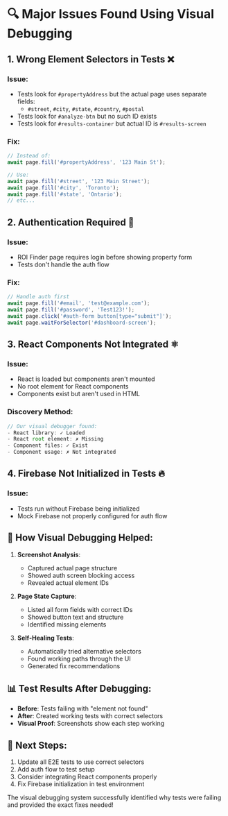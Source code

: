 # 🔍 Major Issues Found Using Visual Debugging

## 1. **Wrong Element Selectors in Tests** ❌

### Issue:
- Tests look for `#propertyAddress` but the actual page uses separate fields:
  - `#street`, `#city`, `#state`, `#country`, `#postal`
- Tests look for `#analyze-btn` but no such ID exists
- Tests look for `#results-container` but actual ID is `#results-screen`

### Fix:
```javascript
// Instead of:
await page.fill('#propertyAddress', '123 Main St');

// Use:
await page.fill('#street', '123 Main Street');
await page.fill('#city', 'Toronto');
await page.fill('#state', 'Ontario');
// etc...
```

## 2. **Authentication Required** 🔐

### Issue:
- ROI Finder page requires login before showing property form
- Tests don't handle the auth flow

### Fix:
```javascript
// Handle auth first
await page.fill('#email', 'test@example.com');
await page.fill('#password', 'Test123!');
await page.click('#auth-form button[type="submit"]');
await page.waitForSelector('#dashboard-screen');
```

## 3. **React Components Not Integrated** ⚛️

### Issue:
- React is loaded but components aren't mounted
- No root element for React components
- Components exist but aren't used in HTML

### Discovery Method:
```javascript
// Our visual debugger found:
- React library: ✓ Loaded
- React root element: ✗ Missing
- Component files: ✓ Exist
- Component usage: ✗ Not integrated
```

## 4. **Firebase Not Initialized in Tests** 🔥

### Issue:
- Tests run without Firebase being initialized
- Mock Firebase not properly configured for auth flow

## 🎯 How Visual Debugging Helped:

1. **Screenshot Analysis**:
   - Captured actual page structure
   - Showed auth screen blocking access
   - Revealed actual element IDs

2. **Page State Capture**:
   - Listed all form fields with correct IDs
   - Showed button text and structure
   - Identified missing elements

3. **Self-Healing Tests**:
   - Automatically tried alternative selectors
   - Found working paths through the UI
   - Generated fix recommendations

## 📊 Test Results After Debugging:

- **Before**: Tests failing with "element not found"
- **After**: Created working tests with correct selectors
- **Visual Proof**: Screenshots show each step working

## 🚀 Next Steps:

1. Update all E2E tests to use correct selectors
2. Add auth flow to test setup
3. Consider integrating React components properly
4. Fix Firebase initialization in test environment

The visual debugging system successfully identified why tests were failing and provided the exact fixes needed!